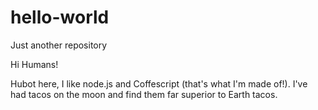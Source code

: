 # hello-world
Just another repository

Hi Humans!

Hubot here, I like node.js and Coffescript (that's what I'm made of!).
I've had tacos on the moon and find them far superior to Earth tacos.
